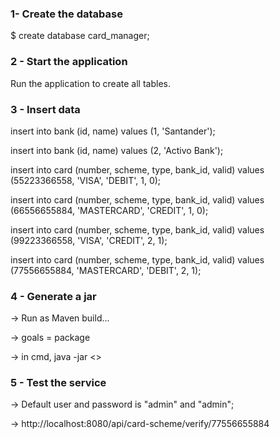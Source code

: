 ### 1- Create the database
$ create database card_manager;

### 2 - Start the application
Run the application to create all tables.

### 3 - Insert data
insert into bank (id, name) values (1, 'Santander');

insert into bank (id, name) values (2, 'Activo Bank');

insert into card (number, scheme, type, bank_id, valid) values (55223366558, 'VISA', 'DEBIT', 1, 0);

insert into card (number, scheme, type, bank_id, valid) values (66556655884, 'MASTERCARD', 'CREDIT', 1, 0);

insert into card (number, scheme, type, bank_id, valid) values (99223366558, 'VISA', 'CREDIT', 2, 1);

insert into card (number, scheme, type, bank_id, valid) values (77556655884, 'MASTERCARD', 'DEBIT', 2, 1);

### 4 - Generate a jar
-> Run as Maven build...

-> goals = package

-> in cmd, java -jar <<name of project>>

### 5 - Test the service
-> Default user and password is "admin" and "admin";

-> http://localhost:8080/api/card-scheme/verify/77556655884
